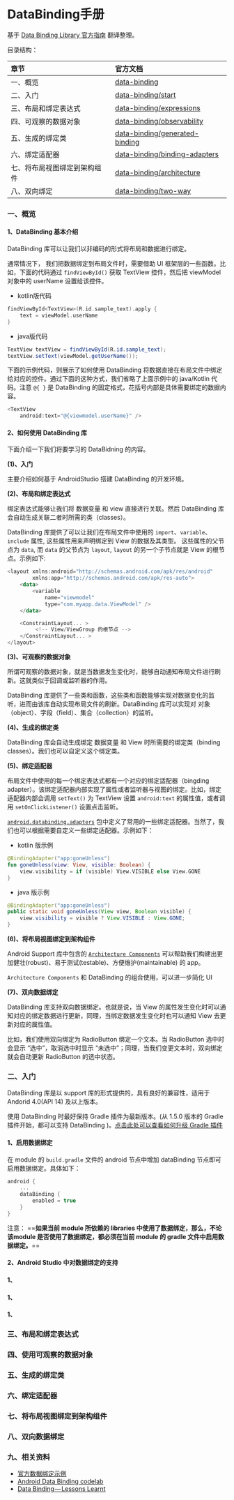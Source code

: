 # DataBinding手册



基于 [Data Binding Library 官方指南](https://developer.android.com/topic/libraries/data-binding) 翻译整理。

目录结构：

| 章节 | 官方文档 |
| :--- | :--- |
| 一、概览 | [data-binding](https://developer.android.com/topic/libraries/data-binding) |
| 二、入门 | [data-binding/start](https://developer.android.com/topic/libraries/data-binding/start) |
| 三、布局和绑定表达式 | [data-binding/expressions](https://developer.android.com/topic/libraries/data-binding/expressions) |
| 四、可观察的数据对象 | [data-binding/observability](https://developer.android.com/topic/libraries/data-binding/observability) |
| 五、生成的绑定类 | [data-binding/generated-binding](https://developer.android.com/topic/libraries/data-binding/generated-binding) |
| 六、绑定适配器 | [data-binding/binding-adapters](https://developer.android.com/topic/libraries/data-binding/binding-adapters) |
| 七、将布局视图绑定到架构组件 | [data-binding/architecture](https://developer.android.com/topic/libraries/data-binding/architecture) |
| 八、双向绑定 | [data-binding/two-way](https://developer.android.com/topic/libraries/data-binding/two-way) |

### 一、概览 <a id="1"></a>

#### 1、DataBinding 基本介绍

DataBinding 库可以让我们以非编码的形式将布局和数据进行绑定。

通常情况下， 我们把数据绑定到布局文件时，需要借助 UI 框架层的一些函数。比如，下面的代码通过 `findViewById()` 获取 TextView 控件，然后把 viewModel 对象中的 userName 设置给该控件。

* kotlin版代码

```kotlin
findViewById<TextView>(R.id.sample_text).apply {
    text = viewModel.userName
}
```

* java版代码

```java
TextView textView = findViewById(R.id.sample_text);
textView.setText(viewModel.getUserName());
```

下面的示例代码，则展示了如何使用 DataBinding 将数据直接在布局文件中绑定给对应的控件。通过下面的这种方式，我们省略了上面示例中的 java/Kotlin 代码。注意 `@{ }` 是 DataBinding 的固定格式，花括号内部是具体需要绑定的数据内容。

```kotlin
<TextView
    android:text="@{viewmodel.userName}" />
```

#### 2、如何使用 DataBinding 库

下面介绍一下我们将要学习的 DataBidning 的内容。

**\(1\)、入门**

主要介绍如何基于 AndroidStudio 搭建 DataBinding 的开发环境。

**\(2\)、布局和绑定表达式**

绑定表达式能够让我们将 数据变量 和 view 直接进行关联。然后 DataBinding 库会自动生成关联二者时所需的类（classes）。

DataBinding 库提供了可以让我们在布局文件中使用的 `import`、`variable`、`include` 属性, 这些属性用来声明绑定到 View 的数据及其类型。 这些属性的父节点为 `data`, 而 `data` 的父节点为 `layout`, `layout` 的另一个子节点就是 View 的根节点。示例如下:

```kotlin
<layout xmlns:android="http://schemas.android.com/apk/res/android"
        xmlns:app="http://schemas.android.com/apk/res-auto">
    <data>
        <variable
            name="viewmodel"
            type="com.myapp.data.ViewModel" />
    </data>

    <ConstraintLayout... >
         <!-- View/ViewGroup 的根节点 -->
    </ConstraintLayout... >
</layout>
```

**\(3\)、可观察的数据对象**

所谓可观察的数据对象，就是当数据发生变化时，能够自动通知布局文件进行刷新。这就类似于回调或监听器的作用。

DataBinding 库提供了一些类和函数，这些类和函数能够实现对数据变化的监听，进而由该库自动实现布局文件的刷新。DataBinding 库可以实现对 对象（object）、字段（field）、集合（collection）的监听。

**\(4\)、生成的绑定类**

DataBinding 库会自动生成绑定 数据变量 和 View 时所需要的绑定类（binding classes）。我们也可以自定义这个绑定类。

**\(5\)、绑定适配器**

布局文件中使用的每一个绑定表达式都有一个对应的绑定适配器（bingding adapter）。该绑定适配器内部实现了属性或者监听器与视图的绑定。比如，绑定适配器内部会调用 `setText()` 为 TextView 设置 `android:text` 的属性值，或者调用 `setOnClickListener()` 设置点击监听。

[`android.databinding.adapters`](https://android.googlesource.com/platform/frameworks/data-binding/+/studio-master-dev/extensions/baseAdapters/src/main/java/androidx/databinding/adapters) 包中定义了常用的一些绑定适配器。当然了，我们也可以根据需要自定义一些绑定适配器。示例如下：

* kotlin 版示例

```kotlin
@BindingAdapter("app:goneUnless")
fun goneUnless(view: View, visible: Boolean) {
    view.visibility = if (visible) View.VISIBLE else View.GONE
}
```

* java 版示例

```java
@BindingAdapter("app:goneUnless")
public static void goneUnless(View view, Boolean visible) {
    view.visibility = visible ? View.VISIBLE : View.GONE;
}
```

**\(6\)、将布局视图绑定到架构组件**

Android Support 库中包含的 [`Architecture Components`](https://developer.android.com/topic/libraries/architecture/index.html) 可以帮助我们构建出更加健壮\(robust\)、易于测试\(testable\)、方便维护\(maintainable\) 的 app。

`Architecture Components` 和 DataBinding 的组合使用，可以进一步简化 UI

**\(7\)、双向数据绑定**

DataBinding 库支持双向数据绑定。也就是说，当 View 的属性发生变化时可以通知对应的绑定数据进行更新，同理，当绑定数据发生变化时也可以通知 View 去更新对应的属性值。

比如，我们使用双向绑定为 RadioButton 绑定一个文本。当 RadioButton 选中时会显示 “选中”，取消选中时显示 “未选中”；同理，当我们变更文本时，双向绑定就会自动更新 RadioButton 的选中状态。

### 二、入门 <a id="2"></a>

DataBinding 库是以 support 库的形式提供的，具有良好的兼容性，适用于 Andorid 4.0\(API 14\) 及以上版本。

使用 DataBinding 时最好保持 Gradle 插件为最新版本。\(从 1.5.0 版本的 Gradle 插件开始，都可以支持 DataBinding \)。[点击此处可以查看如何升级 Gradle 插件](https://developer.android.com/studio/releases/gradle-plugin.html#updating-plugin)

#### 1、启用数据绑定

在 module 的 `build.gradle` 文件的 android 节点中增加 dataBinding 节点即可启用数据绑定。具体如下：

```kotlin
android {
    ...
    dataBinding {
        enabled = true
    }
}
```

注意： ==**如果当前 module 所依赖的 libraries 中使用了数据绑定，那么，不论 该module 是否使用了数据绑定，都必须在当前 module 的 gradle 文件中启用数据绑定。**==

#### 2、Android Studio 中对数据绑定的支持

#### 1、

#### 1、

#### 1、

### 三、布局和绑定表达式 <a id="3"></a>

### 四、使用可观察的数据对象 <a id="4"></a>

### 五、生成的绑定类 <a id="5"></a>

### 六、绑定适配器 <a id="6"></a>

### 七、将布局视图绑定到架构组件 <a id="7"></a>

### 八、双向数据绑定 <a id="8"></a>

### 九、相关资料 <a id="9"></a>

* [官方数据绑定示例](https://github.com/googlesamples/android-databinding)
* [Android Data Binding codelab](https://codelabs.developers.google.com/codelabs/android-databinding/#0)
* [Data Binding — Lessons Learnt](https://medium.com/androiddevelopers/data-binding-lessons-learnt-4fd16576b719)

